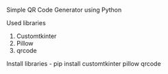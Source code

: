 Simple QR Code Generator using Python

Used libraries
1. Customtkinter
2. Pillow
3. qrcode

Install libraries - pip install customtkinter pillow qrcode
